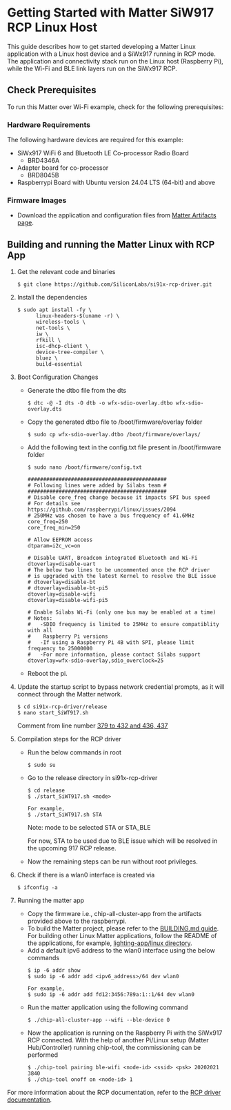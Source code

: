 # Getting Started with Matter SiW917 RCP Linux Host

This guide describes how to get started developing a Matter Linux application with a Linux host device and a SiWx917 running in RCP mode. The application and connectivity stack run on the Linux host (Raspberry Pi), while the Wi-Fi and BLE link layers run on the SiWx917 RCP.

## Check Prerequisites

To run this Matter over Wi-Fi example, check for the following prerequisites:

### Hardware Requirements

The following hardware devices are required for this example:

- SiWx917 WiFi 6 and Bluetooth LE Co-processor Radio Board
  - BRD4346A
- Adapter board for co-processor
  - BRD8045B
- Raspberrypi Board with Ubuntu version 24.04 LTS (64-bit) and above

### Firmware Images

- Download the application and configuration files from [Matter Artifacts page](/matter/{build-docspace-version}/matter-prerequisites/matter-artifacts).

## Building and running the Matter Linux with RCP App

1. Get the relevant code and binaries

    ```shell
    $ git clone https://github.com/SiliconLabs/si91x-rcp-driver.git
    ```

2. Install the dependencies

    ```shell
    $ sudo apt install -fy \
          linux-headers-$(uname -r) \
          wireless-tools \
          net-tools \
          iw \
          rfkill \
          isc-dhcp-client \
          device-tree-compiler \
          bluez \
          build-essential
    ```

3. Boot Configuration Changes

    - Generate the dtbo file from the dts
      ```shell
      $ dtc -@ -I dts -O dtb -o wfx-sdio-overlay.dtbo wfx-sdio-overlay.dts
      ```
    - Copy the generated dtbo file to /boot/firmware/overlay folder
      ```shell
      $ sudo cp wfx-sdio-overlay.dtbo /boot/firmware/overlays/
      ```
    - Add the following text in the config.txt file present in /boot/firmware folder
      ```shell
      $ sudo nano /boot/firmware/config.txt
      ```

      ```shell
      #############################################
      # Following lines were added by Silabs team #
      ############################################# 
      # Disable core_freq change because it impacts SPI bus speed
      # For details see https://github.com/raspberrypi/linux/issues/2094
      # 250MHz was chosen to have a bus frequency of 41.6MHz
      core_freq=250
      core_freq_min=250
 
      # Allow EEPROM access
      dtparam=i2c_vc=on
 
      # Disable UART, Broadcom integrated Bluetooth and Wi-Fi
      dtoverlay=disable-uart
      # The below two lines to be uncommented once the RCP driver
      # is upgraded with the latest Kernel to resolve the BLE issue
      # dtoverlay=disable-bt
      # dtoverlay=disable-bt-pi5
      dtoverlay=disable-wifi
      dtoverlay=disable-wifi-pi5
 
      # Enable Silabs Wi-Fi (only one bus may be enabled at a time)
      # Notes:
      #   -SDIO frequency is limited to 25MHz to ensure compatiblity with all
      #    Raspberry Pi versions
      #   -If using a Raspberry Pi 4B with SPI, please limit frequency to 25000000
      #   -For more information, please contact Silabs support
      dtoverlay=wfx-sdio-overlay,sdio_overclock=25
      ```

    - Reboot the pi.

4. Update the startup script to bypass network credential prompts, as it will connect through the Matter network.
      ```shell
      $ cd si91x-rcp-driver/release
      $ nano start_SiWT917.sh
      ```
    Comment from line number [379 to 432 and 436, 437](https://github.com/SiliconLabs/si91x-rcp-driver/blob/master/release/start_SiWT917.sh#L379-L432,L436-L437)
 
5. Compilation steps for the RCP driver
    
    - Run the below commands in root
      ```shell
      $ sudo su
      ```
    - Go to the release directory in si91x-rcp-driver
      ```shell
      $ cd release
      $ ./start_SiWT917.sh <mode>

      For example,
      $ ./start_SiWT917.sh STA
      ```
      Note: mode to be selected STA or STA_BLE
    
      For now, STA to be used due to BLE issue which will be resolved in the upcoming 917 RCP release.
    - Now the remaining steps can be run without root privileges.

6. Check if there is a wlan0 interface is created via
    ```shell
    $ ifconfig -a
    ```

7. Running the matter app

    - Copy the firmware i.e., chip-all-cluster-app from the artifacts provided above to the raspberrypi.
    - To build the Matter project, please refer to the [BUILDING.md guide](https://github.com/project-chip/connectedhomeip/blob/master/docs/guides/BUILDING.md). For building other Linux Matter applications, follow the README of the applications, for example, [lighting-app/linux directory](https://github.com/project-chip/connectedhomeip/tree/master/examples/lighting-app/linux.).
    - Add a default ipv6 address to the wlan0 interface using the below commands
      ```shell
      $ ip -6 addr show
      $ sudo ip -6 addr add <ipv6_address>/64 dev wlan0
 
      For example,
      $ sudo ip -6 addr add fd12:3456:789a:1::1/64 dev wlan0
      ```
    - Run the matter application using the following command
      ```shell
      $ ./chip-all-cluster-app --wifi --ble-device 0
      ```
    - Now the application is running on the Raspberry Pi with the SiWx917 RCP connected. With the help of another Pi/Linux setup (Matter Hub/Controller) running chip-tool, the commissioning can be performed
      ```shell
      $ ./chip-tool pairing ble-wifi <node-id> <ssid> <psk> 20202021 3840
      $ ./chip-tool onoff on <node-id> 1
      ```

For more information about the RCP documentation, refer to the [RCP driver documentation]( https://docs.silabs.com/wifi91xrcp/2.10.1/wifi91xrcp-getting-started/).
